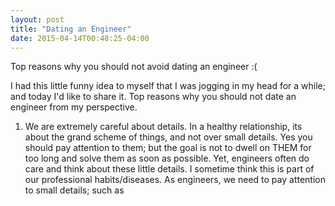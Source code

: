 ```yaml
---
layout: post
title: "Dating an Engineer"
date: 2015-04-14T00:48:25-04:00
---
```


Top reasons why you should not avoid dating an engineer :(

I had this little funny idea to myself that I was jogging in my head for a while; and today I'd like to share it. Top reasons why you should not date an engineer from my perspective.

1. We are extremely careful about details. In a healthy relationship, its about the grand scheme of things, and not over small details. Yes you should pay attention to them; but the goal is not to dwell on THEM for too long and solve them as soon as possible. Yet, engineers often do care and think about these little details. I sometime think this is part of our professional habits/diseases. As engineers, we need to pay attention to small details; such as

